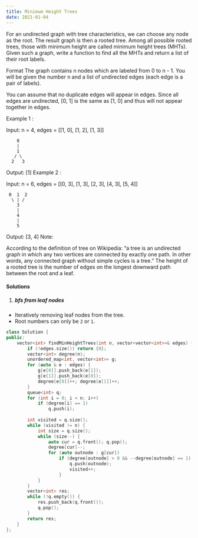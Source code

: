 ```yaml
---
title: Minimum Height Trees
date: 2021-01-04
---
```

For an undirected graph with tree characteristics, we can choose any node as the root. The result graph is then a rooted tree. Among all possible rooted trees, those with minimum height are called minimum height trees (MHTs). Given such a graph, write a function to find all the MHTs and return a list of their root labels.

Format
The graph contains n nodes which are labeled from 0 to n - 1. You will be given the number n and a list of undirected edges (each edge is a pair of labels).

You can assume that no duplicate edges will appear in edges. Since all edges are undirected, [0, 1] is the same as [1, 0] and thus will not appear together in edges.

Example 1 :

Input: n = 4, edges = [[1, 0], [1, 2], [1, 3]]

        0
        |
        1
       / \
      2   3 

Output: [1]
Example 2 :

Input: n = 6, edges = [[0, 3], [1, 3], [2, 3], [4, 3], [5, 4]]

     0  1  2
      \ | /
        3
        |
        4
        |
        5 

Output: [3, 4]
Note:

According to the definition of tree on Wikipedia: “a tree is an undirected graph in which any two vertices are connected by exactly one path. In other words, any connected graph without simple cycles is a tree.”
The height of a rooted tree is the number of edges on the longest downward path between the root and a leaf.



#### Solutions

1. ##### bfs from leaf nodes

- Iteratively removing leaf nodes from the tree.
- Root numbers can only be `2` or `1`.

```cpp
class Solution {
public:
    vector<int> findMinHeightTrees(int n, vector<vector<int>>& edges) {
        if (!edges.size()) return {0};
        vector<int> degree(n);
        unordered_map<int, vector<int>> g;
        for (auto & e : edges) {
            g[e[0]].push_back(e[1]);
            g[e[1]].push_back(e[0]);
            degree[e[0]]++; degree[e[1]]++;
        }
        queue<int> q;
        for (int i = 0; i < n; i++)
            if (degree[i] == 1)
                q.push(i);
        
        int visited = q.size();
        while (visited != n) {
            int size = q.size();
            while (size--) {
                auto cur = q.front(); q.pop();
                degree[cur]--;
                for (auto outnode : g[cur])
                    if (degree[outnode] > 0 && --degree[outnode] == 1) {
                        q.push(outnode);
                        visited++;
                    }
            }
        }
        vector<int> res;
        while (!q.empty()) {
            res.push_back(q.front());
            q.pop();
        }
        return res;
    }
};
```
